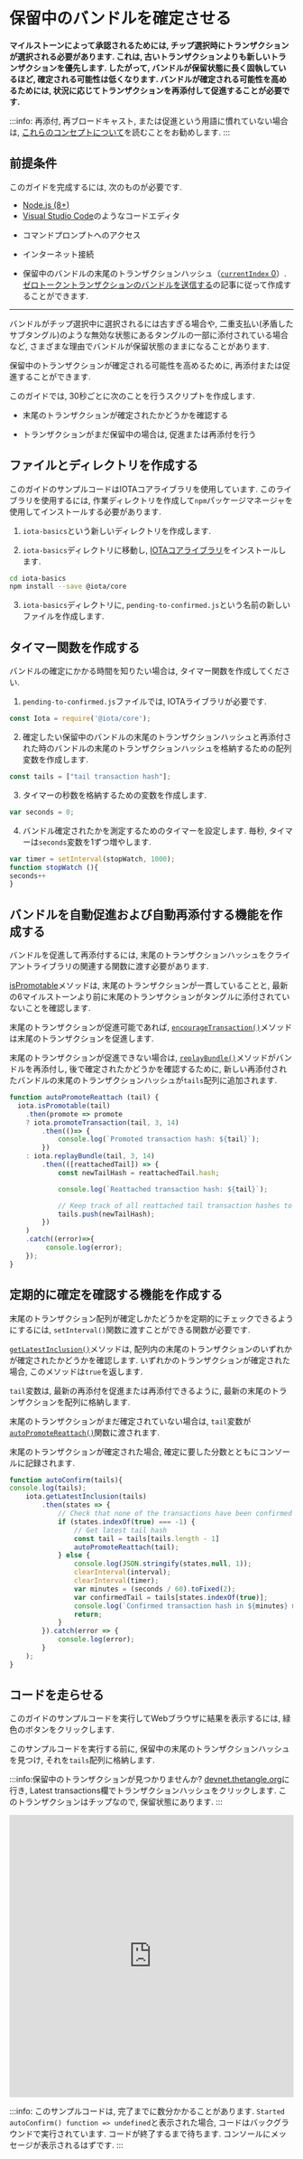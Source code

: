 # 保留中のバンドルを確定させる
<!-- # Confirm a pending bundle -->

**マイルストーンによって承認されるためには, チップ選択時にトランザクションが選択される必要があります. これは, 古いトランザクションよりも新しいトランザクションを優先します. したがって, バンドルが保留状態に長く固執しているほど, 確定される可能性は低くなります. バンドルが確定される可能性を高めるためには, 状況に応じてトランザクションを再添付して促進することが必要です.**
<!-- **To be approved by a milestone, a transaction must be selected during tip selection, which favors new transactions over old ones. Therefore, the longer a bundle is stuck in a pending state, the less likely it is to be confirmed. To increase the chances of a bundle being confirmed, you can reattach and promote it, depending on the circumstances.** -->

:::info:
再添付, 再ブロードキャスト, または促進という用語に慣れていない場合は, [これらのコンセプトについて](../concepts/reattach-rebroadcast-promote.md)を読むことをお勧めします.
:::
<!-- :::info: -->
<!-- If you're unfamiliar with the terms reattach, rebroadcast, or promote, we recommend that you [read about these concepts](../concepts/reattach-rebroadcast-promote.md). -->
<!-- ::: -->

## 前提条件
<!-- ## Prerequisites -->

このガイドを完成するには, 次のものが必要です.
<!-- To complete these guides, you need the following: -->

* [Node.js (8+)](https://nodejs.org/en/)
* [Visual Studio Code](https://code.visualstudio.com/Download)のようなコードエディタ
<!-- * A code editor such as [Visual Studio Code](https://code.visualstudio.com/Download) -->
* コマンドプロンプトへのアクセス
<!-- * Access to a command prompt -->
* インターネット接続
<!-- * An Internet connection -->
* 保留中のバンドルの末尾のトランザクションハッシュ（[`currentIndex` 0](../references/structure-of-a-bundle.md)）. [ゼロトークントランザクションのバンドルを送信する](../how-to-guides/send-bundle.md)の記事に従って作成することができます.
<!-- * A tail transaction hash ([`currentIndex` 0](../references/structure-of-a-bundle.md)) from any pending bundle. You can create one by following the ['Send a bundle of zero-value transactions' article](../how-to-guides/send-bundle.md) -->

---

バンドルがチップ選択中に選択されるには古すぎる場合や, 二重支払い(矛盾したサブタングル)のような無効な状態にあるタングルの一部に添付されている場合など, さまざまな理由でバンドルが保留状態のままになることがあります.
<!-- A bundle can be stuck in a pending state for many reasons, for example if it's too old to be selected during tip selection or if it's attached to a part of the Tangle that leads to an invalid state such as a double-spend (inconsistent subtangle). -->

保留中のトランザクションが確定される可能性を高めるために, 再添付または促進することができます.
<!-- To increase the chances of a pending transaction being confirmed, you can either reattach or promote it. -->

このガイドでは, 30秒ごとに次のことを行うスクリプトを作成します.
<!-- In this guide, you'll create a script that does the following every 30 seconds: -->

* 末尾のトランザクションが確定されたかどうかを確認する
<!-- * Check if the tail transaction has been confirmed -->
* トランザクションがまだ保留中の場合は, 促進または再添付を行う
<!-- * If the transaction is still pending, promote or reattach it -->

## ファイルとディレクトリを作成する
<!-- ## Create the file and directory -->

このガイドのサンプルコードはIOTAコアライブラリを使用しています. このライブラリを使用するには, 作業ディレクトリを作成して`npm`パッケージマネージャを使用してインストールする必要があります.
<!-- The sample code for this guide uses the IOTA core library. To use this library, you must create a working directory and install it using the `npm` package manager. -->

1. `iota-basics`という新しいディレクトリを作成します.
<!-- 1. Create a new directory called `iota-basics` -->

2. `iota-basics`ディレクトリに移動し, [IOTAコアライブラリ](https://github.com/iotaledger/iota.js/tree/next/packages/core)をインストールします.
<!-- 2. Change into the `iota-basics` directory, and install the [IOTA core library](https://github.com/iotaledger/iota.js/tree/next/packages/core) -->

  ```bash
  cd iota-basics
  npm install --save @iota/core
  ```

3. `iota-basics`ディレクトリに, `pending-to-confirmed.js`という名前の新しいファイルを作成します.
<!-- 3. In the `iota-basics` directory, create a new file called `pending-to-confirmed.js` -->

## タイマー関数を作成する
<!-- ## Create a timer function -->

バンドルの確定にかかる時間を知りたい場合は, タイマー関数を作成してください.
<!-- If you want to know how long it took for a bundle to be confirmed, create a timer function. -->

1. `pending-to-confirmed.js`ファイルでは, IOTAライブラリが必要です.
<!-- 1. In the pending-to-confirmed.js file, require the IOTA library -->

  ```js
  const Iota = require('@iota/core');
  ```

2. 確定したい保留中のバンドルの末尾のトランザクションハッシュと再添付された時のバンドルの末尾のトランザクションハッシュを格納するための配列変数を作成します.
<!-- 2. Create an array variable to store the tail transaction hash of the pending bundle that you want to confirm as well as the tail transaction hashes of any future reattached bundles -->

  ```js
  const tails = ["tail transaction hash"];
  ```

3. タイマーの秒数を格納するための変数を作成します.
<!-- 3. Create a variable to store the number of seconds for the timer -->

  ```js
  var seconds = 0;
  ```

4. バンドル確定されたかを測定するためのタイマーを設定します. 毎秒, タイマーは`seconds`変数を1ずつ増やします.
<!-- 4. Set the timer to measure how long it takes for the bundle to be confirmed. Every second, the timer will increment the `seconds` variable by one. -->

  ```js
  var timer = setInterval(stopWatch, 1000);
  function stopWatch (){
  seconds++
  }
  ```

## バンドルを自動促進および自動再添付する機能を作成する
<!-- ## Create a function to auto-promote and auto-reattach bundles -->

バンドルを促進して再添付するには, 末尾のトランザクションハッシュをクライアントライブラリの関連する関数に渡す必要があります.
<!-- To promote and reattach a bundle, you need to pass its tail transaction hash to the relevant function in the client library. -->

[isPromotable](https://github.com/iotaledger/iota.js/blob/next/api_reference.md#module_core.isPromotable)メソッドは, 末尾のトランザクションが一貫していることと, 最新の6マイルストーンより前に末尾のトランザクションがタングルに添付されていないことを確認します.
<!-- The [`isPromotable()`](https://github.com/iotaledger/iota.js/blob/next/api_reference.md#module_core.isPromotable) method checks if the tail transaction is consistent and was not attached to the Tangle before the most recent 6 milestones. -->

末尾のトランザクションが促進可能であれば, [`encourageTransaction()`](https://github.com/iotaledger/iota.js/blob/next/api_reference.md#module_core.promoteTransaction)メソッドは末尾のトランザクションを促進します.
<!-- If the tail transaction is promotable, the [`promoteTransaction()`](https://github.com/iotaledger/iota.js/blob/next/api_reference.md#module_core.promoteTransaction) method promotes it. -->

末尾のトランザクションが促進できない場合は, [`replayBundle()`](https://github.com/iotaledger/iota.js/blob/next/api_reference.md#module_core.replayBundle)メソッドがバンドルを再添付し, 後で確定されたかどうかを確認するために, 新しい再添付されたバンドルの末尾のトランザクションハッシュが`tails`配列に追加されます.
<!-- If the tail transaction isn't promotable, the [`replayBundle()`](https://github.com/iotaledger/iota.js/blob/next/api_reference.md#module_core.replayBundle) method reattaches the bundle, then the new reattached bundle's tail transaction hash is added to the `tails` array so that it can be checked for confirmation later on. -->

```js
function autoPromoteReattach (tail) {
  iota.isPromotable(tail)
    .then(promote => promote
    ? iota.promoteTransaction(tail, 3, 14)
        .then(()=> {
            console.log(`Promoted transaction hash: ${tail}`);
        })
    : iota.replayBundle(tail, 3, 14)
        .then(([reattachedTail]) => {
            const newTailHash = reattachedTail.hash;

            console.log(`Reattached transaction hash: ${tail}`);

            // Keep track of all reattached tail transaction hashes to check for confirmation
            tails.push(newTailHash);
        })
    )
    .catch((error)=>{
         console.log(error);
    });
}
```

## 定期的に確定を確認する機能を作成する
<!-- ## Create a function to check for confirmation at regular intervals -->

末尾のトランザクション配列が確定しかたどうかを定期的にチェックできるようにするには, `setInterval()`関数に渡すことができる関数が必要です.
<!-- To be able to check the array of tail transactions for confirmation at regular intervals, you need a function that can be passed to a `setInterval()` function. -->

[`getLatestInclusion()`](https://github.com/iotaledger/iota.js/blob/next/api_reference.md#module_core.getLatestInclusion)メソッドは, 配列内の末尾のトランザクションのいずれかが確定されたかどうかを確認します. いずれかのトランザクションが確定された場合, このメソッドは`true`を返します.
<!-- The [`getLatestInclusion()`](https://github.com/iotaledger/iota.js/blob/next/api_reference.md#module_core.getLatestInclusion) method checks if any of the the tail transactions in the array have been confirmed. If any of the transactions have been confirmed this method returns `true`. -->

`tail`変数は, 最新の再添付を促進または再添付できるように, 最新の末尾のトランザクションを配列に格納します.
<!-- The `tail` variable stores the last tail transaction in the array so that the latest reattachment can be promoted or reattached. -->

末尾のトランザクションがまだ確定されていない場合は, `tail`変数が[`autoPromoteReattach()`](#create-a-function-to-auto-promote-and-auto-reattach-bundles)関数に渡されます.
<!-- If none of the tail transactions have been confirmed yet, the `tail` variable is passed to the [`autoPromoteReattach()`](#create-a-function-to-auto-promote-and-auto-reattach-bundles) function. -->

末尾のトランザクションが確定された場合, 確定に要した分数とともにコンソールに記録されます.
<!-- If a tail transaction has been confirmed, it's logged to the console along with the number of minutes it took to confirm. -->

```js
function autoConfirm(tails){
console.log(tails);
    iota.getLatestInclusion(tails)
        .then(states => {
            // Check that none of the transactions have been confirmed
            if (states.indexOf(true) === -1) {
                // Get latest tail hash
                const tail = tails[tails.length - 1]
                autoPromoteReattach(tail);
            } else {
                console.log(JSON.stringify(states,null, 1));
                clearInterval(interval);
                clearInterval(timer);
                var minutes = (seconds / 60).toFixed(2);
                var confirmedTail = tails[states.indexOf(true)];
                console.log(`Confirmed transaction hash in ${minutes} minutes: ${confirmedTail}`);
                return;
            }
        }).catch(error => {
            console.log(error);
        }
    );
}
```


## コードを走らせる
<!-- ## Run the code -->

このガイドのサンプルコードを実行してWebブラウザに結果を表示するには, 緑色のボタンをクリックします.
<!-- Click the green button to run the sample code in this guide and see the results in the web browser. -->

このサンプルコードを実行する前に, 保留中の末尾のトランザクションハッシュを見つけ, それを`tails`配列に格納します.
<!-- Before you run this sample code, find a pending tail transaction hash and store it in the `tails` array. -->

:::info:保留中のトランザクションが見つかりませんか?
[devnet.thetangle.org](https://devnet.thetangle.org)に行き, Latest transactions欄でトランザクションハッシュをクリックします. このトランザクションはチップなので, 保留状態にあります.
:::
<!-- :::info:Can't find a pending transaction? -->
<!-- Go to [devnet.thetangle.org](https://devnet.thetangle.org) and click a transaction hash in the Latest transactions box. This transaction is a tip, so it is in a pending state. -->
<!-- ::: -->

<iframe height="500px" width="100%" src="https://repl.it/@jake91/Confirm-pending-bundle?lite=true" scrolling="no" frameborder="no" allowtransparency="true" allowfullscreen="true" sandbox="allow-forms allow-pointer-lock allow-popups allow-same-origin allow-scripts allow-modals"></iframe>

:::info:
このサンプルコードは, 完了までに数分かかることがあります.  `Started autoConfirm() function => undefined`と表示された場合, コードはバックグラウンドで実行されています. コードが終了するまで待ちます. コンソールにメッセージが表示されるはずです.
:::
<!-- :::info: -->
<!-- This sample code may take a few minutes to complete. If you see `Started autoConfirm() function => undefined`, the code is running in the background. Wait until the code finishes. You should see messages appear in the console. -->
<!-- ::: -->
